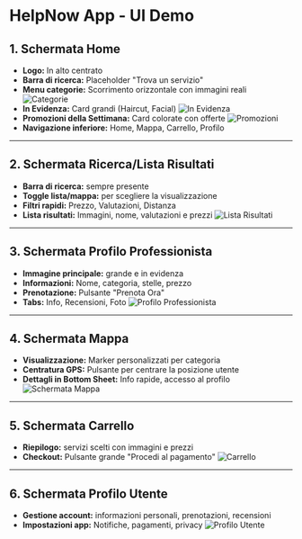 # HelpNow App - UI Demo

## 1. Schermata Home
- **Logo:** In alto centrato
- **Barra di ricerca:** Placeholder "Trova un servizio"
- **Menu categorie:** Scorrimento orizzontale con immagini reali
  ![Categorie](path/to/categories_demo.png)
- **In Evidenza:** Card grandi (Haircut, Facial)
  ![In Evidenza](path/to/featured_demo.png)
- **Promozioni della Settimana:** Card colorate con offerte
  ![Promozioni](path/to/promotions_demo.png)
- **Navigazione inferiore:** Home, Mappa, Carrello, Profilo

---

## 2. Schermata Ricerca/Lista Risultati
- **Barra di ricerca:** sempre presente
- **Toggle lista/mappa:** per scegliere la visualizzazione
- **Filtri rapidi:** Prezzo, Valutazioni, Distanza
- **Lista risultati:** Immagini, nome, valutazioni e prezzi
  ![Lista Risultati](path/to/search_results_demo.png)

---

## 3. Schermata Profilo Professionista
- **Immagine principale:** grande e in evidenza
- **Informazioni:** Nome, categoria, stelle, prezzo
- **Prenotazione:** Pulsante "Prenota Ora"
- **Tabs:** Info, Recensioni, Foto
  ![Profilo Professionista](path/to/professional_profile_demo.png)

---

## 4. Schermata Mappa
- **Visualizzazione:** Marker personalizzati per categoria
- **Centratura GPS:** Pulsante per centrare la posizione utente
- **Dettagli in Bottom Sheet:** Info rapide, accesso al profilo
  ![Schermata Mappa](path/to/map_demo.png)

---

## 5. Schermata Carrello
- **Riepilogo:** servizi scelti con immagini e prezzi
- **Checkout:** Pulsante grande "Procedi al pagamento"
  ![Carrello](path/to/cart_demo.png)

---

## 6. Schermata Profilo Utente
- **Gestione account:** informazioni personali, prenotazioni, recensioni
- **Impostazioni app:** Notifiche, pagamenti, privacy
  ![Profilo Utente](path/to/user_profile_demo.png)

